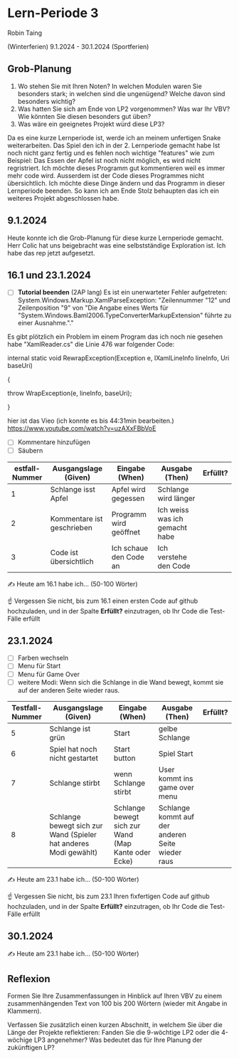 # Lern-Periode 3

Robin Taing

(Winterferien) 9.1.2024 - 30.1.2024 (Sportferien)

## Grob-Planung

1. Wo stehen Sie mit Ihren Noten? In welchen Modulen waren Sie besonders stark; in welchen sind die ungenügend? Welche davon sind besonders wichtig?
2. Was hatten Sie sich am Ende von LP2 vorgenommen? Was war Ihr VBV? Wie könnten Sie diesen besonders gut üben?
3. Was wäre ein geeignetes Projekt würd diese LP3?

Da es eine kurze Lernperiode ist, werde ich an meinem unfertigen Snake weiterarbeiten. Das Spiel den ich in der 2. Lernperiode gemacht habe Ist noch nicht ganz fertig und es fehlen noch wichtige "features" wie zum Beispiel: Das Essen der Apfel ist noch nicht möglich, es wird nicht regristriert. Ich möchte dieses Programm gut kommentieren weil es immer mehr code wird. Ausserdem ist der Code dieses Programmes nicht übersichtlich. Ich möchte diese Dinge ändern und das Programm in dieser Lernperiode beenden. So kann ich am Ende Stolz behaupten das ich ein weiteres Projekt abgeschlossen habe.

## 9.1.2024

Heute konnte ich die Grob-Planung für diese kurze Lernperiode gemacht. Herr Colic hat uns beigebracht was eine selbstständige Exploration ist. Ich habe das rep jetzt aufgesetzt.

## 16.1 und 23.1.2024

- [ ] **Tutorial beenden** (2AP lang) Es ist ein unerwarteter Fehler aufgetreten:
      System.Windows.Markup.XamlParseException: "Zeilennummer "12" und Zeilenposition "9" von "Die Angabe eines Werts für "System.Windows.Baml2006.TypeConverterMarkupExtension" führte zu einer Ausnahme."."

Es gibt plötzlich ein Problem im einem Program das ich noch nie gesehen habe "XamlReader.cs" die Linie 476 war folgender Code: 

internal static void RewrapException(Exception e, IXamlLineInfo lineInfo, Uri baseUri)

{

 throw WrapException(e, lineInfo, baseUri);

} 

hier ist das Vieo (ich konnte es bis 44:31min bearbeiten.)
https://www.youtube.com/watch?v=uzAXxFBbVoE

- [ ] Kommentare hinzufügen
- [ ] Säubern

| estfall-Nummer | Ausgangslage (Given) | Eingabe (When) | Ausgabe (Then) | Erfüllt? |
| -------------- | -------------------- | -------------- | -------------- | -------- |
| 1              | Schlange isst Apfel  | Apfel wird gegessen     |  Schlange wird länger  |          |
| 2              | Kommentare ist geschrieben | Programm wird geöffnet | Ich weiss was ich gemacht habe |          |
| 3              | Code ist übersichtlich   | Ich schaue den Code an | Ich verstehe den Code   |          |


✍️ Heute am 16.1 habe ich... (50-100 Wörter)

☝️ Vergessen Sie nicht, bis zum 16.1 einen ersten Code auf github hochzuladen, und in der Spalte **Erfüllt?** einzutragen, ob Ihr Code die Test-Fälle erfüllt

## 23.1.2024

- [ ] Farben wechseln
- [ ] Menu für Start
- [ ] Menu für Game Over
- [ ] weitere Modi: Wenn sich die Schlange in die Wand bewegt, kommt sie auf der anderen Seite wieder raus.
      
| Testfall-Nummer | Ausgangslage (Given) | Eingabe (When) | Ausgabe (Then) | Erfüllt? |
| --------------- | -------------------- | -------------- | -------------- | -------- |
| 5               |  Schlange ist grün   | Start |    gelbe Schlange            |          |
| 6               |  Spiel hat noch nicht gestartet |  Start button  | Spiel Start|          |
|              7  |  Schlange stirbt                    | wenn Schlange stirbt| User kommt ins game over menu            |          |
| 8 |Schlange bewegt sich zur Wand (Spieler hat anderes Modi gewählt)| Schlange bewegt sich zur Wand (Map Kante oder Ecke) | Schlange kommt auf der anderen Seite wieder raus    |          |

✍️ Heute am 23.1 habe ich... (50-100 Wörter)

☝️ Vergessen Sie nicht, bis zum 23.1 Ihren fixfertigen Code auf github hochzuladen, und in der Spalte **Erfüllt?** einzutragen, ob Ihr Code die Test-Fälle erfüllt

## 30.1.2024

✍️ Heute am 23.1 habe ich... (50-100 Wörter)

## Reflexion

Formen Sie Ihre Zusammenfassungen in Hinblick auf Ihren VBV zu einem zusammenhängenden Text von 100 bis 200 Wörtern (wieder mit Angabe in Klammern).

Verfassen Sie zusätzlich einen kurzen Abschnitt, in welchem Sie über die Länge der Projekte reflektieren: Fanden Sie die 9-wöchtige LP2 oder die 4-wöchige LP3 angenehmer? Was bedeutet das für Ihre Planung der zukünftigen LP?
